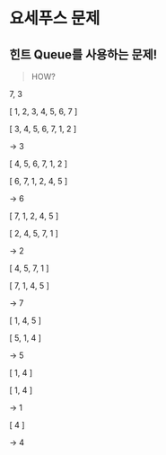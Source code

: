 # 요세푸스 문제

## 힌트 Queue를 사용하는 문제! 

> HOW?

7, 3

[ 1, 2, 3, 4, 5, 6, 7 ]

[ 3, 4, 5, 6, 7, 1, 2 ]

 -> 3

[ 4, 5, 6, 7, 1, 2 ]

[ 6, 7, 1, 2, 4, 5 ]

-> 6

[ 7, 1, 2, 4, 5 ]

[ 2, 4, 5, 7, 1 ]

-> 2

[ 4, 5, 7, 1 ]

[ 7, 1, 4, 5 ]

-> 7

[ 1, 4, 5 ]

[ 5, 1, 4 ]

-> 5

[ 1, 4 ]

[ 1, 4 ]

-> 1

[ 4 ]

-> 4
